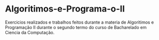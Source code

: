 # Algoritimos-e-Programa-o-II
Exercicios realizados e trabalhos feitos durante a materia de Algoritimos e Programação II durante o segundo termo do curso de Bacharelado em Ciencia da Computação.
